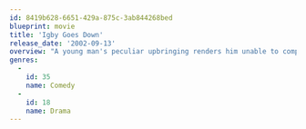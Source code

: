 ```yaml
---
id: 8419b628-6651-429a-875c-3ab844268bed
blueprint: movie
title: 'Igby Goes Down'
release_date: '2002-09-13'
overview: "A young man's peculiar upbringing renders him unable to competently cope with the struggle of growing up."
genres:
  -
    id: 35
    name: Comedy
  -
    id: 18
    name: Drama
---
```

